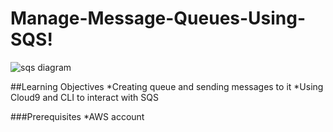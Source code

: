# Manage-Message-Queues-Using-SQS!

![sqs diagram](https://user-images.githubusercontent.com/7680114/214150307-e22fc030-e000-4e1b-889a-199d58763f7f.jpeg)



##Learning Objectives
*Creating queue and sending messages to it
*Using Cloud9 and CLI to interact with SQS

###Prerequisites
*AWS account



